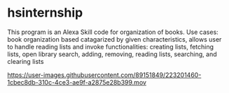 # hsinternship
This program is an Alexa Skill code for organization of books. Use cases: book organization based catagarized by given characteristics, allows user to handle reading lists and invoke functionalities: creating lists, fetching lists, open library search, adding, removing, reading lists, searching, and clearing lists


https://user-images.githubusercontent.com/89151849/223201460-1cbec8db-310c-4ce3-ae9f-a2875e28b399.mov

